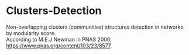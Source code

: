 # Clusters-Detection
Non-overlapping clusters (communities) structures detection in networks by modularity score.<br/>
According to M.E.J Newman in PNAS 2006: https://www.pnas.org/content/103/23/8577.
